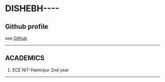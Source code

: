 # DISHEBH----
## Github profile
see [Github](https://github.com/Dishebh)


----
## ACADEMICS
1. ECE NIT-Hamirpur 2nd year

----




